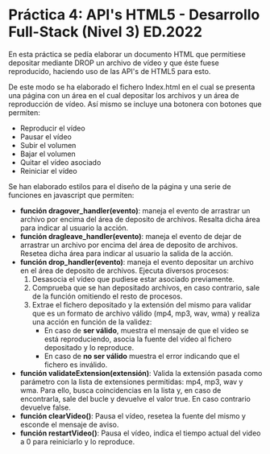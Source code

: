 <h1>Práctica 4: API's HTML5 - Desarrollo Full-Stack (Nivel 3) ED.2022</h1>
<p>
  En esta práctica se pedía elaborar un documento HTML que permitiese depositar mediante DROP un archivo de vídeo y que éste fuese reproducido,
  haciendo uso de las API's de HTML5 para esto.
</p>
<p>
  De este modo se ha elaborado el fichero Index.html en el cual se presenta una página con un área en el cual depositar los archivos y un área de reproducción de vídeo.
  Así mismo se incluye una botonera con botones que permiten:
  <ul>
    <li>Reproducir el vídeo</li>
    <li>Pausar el vídeo</li>
    <li>Subir el volumen</li>
    <li>Bajar el volumen</li>
    <li>Quitar el vídeo asociado</li>
    <li>Reiniciar el vídeo</li>
  </ul>
</p>
<p>
  Se han elaborado estilos para el diseño de la página y una serie de funciones en javascript que permiten:
  <ul>
    <li><b>función dragover_handler(evento)</b>: maneja el evento de arrastrar un archivo por encima del área de deposito de archivos. Resalta dicha área para indicar al usuario la acción.</li>
    <li><b>función dragleave_handler(evento)</b>: maneja el evento de dejar de arrastrar un archivo por encima del área de deposito de archivos. Resetea dicha área para indicar al usuario la salida de la acción.</li>
    <li><b>función drop_handler(evento)</b>: maneja el evento depositar un archivo en el área de deposito de archivos. Ejecuta diversos procesos:
        <ol>
          <li>Desasocia el vídeo que pudiese estar asociado previamente.</li>
          <li>Comprueba que se han depositado archivos, en caso contrario, sale de la función omitiendo el resto de procesos.</li>
          <li>Extrae el fichero depositado y la extensión del mismo para validar que es un formato de archivo válido (mp4, mp3, wav, wma) y realiza una acción en función de la validez:
            <ul>
              <li>En caso de <b>ser válido</b>, muestra el mensaje de que el vídeo se está reproduciendo, asocia la fuente del vídeo al fichero depositado y lo reproduce.</li>
              <li>En caso de <b>no ser válido</b> muestra el error indicando que el fichero es inválido.</li>
            </ul>
          </li>
        </ol>
    </li>
    <li><b>función validateExtension(extensión)</b>: Valida la extensión pasada como parámetro con la lista de extensiones permitidas: mp4, mp3, wav y wma.
      Para ello, busca coincidencias en la lista y, en caso de encontrarla, sale del bucle y devuelve el valor true. En caso contrario devuelve false.
    </li>
    <li><b>función clearVideo()</b>: Pausa el vídeo, resetea la fuente del mismo y esconde el mensaje de aviso.</li>
    <li><b>función restartVideo()</b>: Pausa el vídeo, indica el tiempo actual del video a 0 para reiniciarlo y lo reproduce.</li>
  </ul>
</p>
